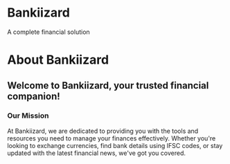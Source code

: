 # Bankiizard
A complete financial solution 
<h1>About Bankiizard</h1>

 <h2>Welcome to Bankiizard, your trusted financial companion!</h2>

   <h3>Our Mission</h3>
    <p>
        At Bankiizard, we are dedicated to providing you with the tools and resources you need to manage your finances effectively. Whether you're looking to exchange currencies, find bank details using IFSC codes, or stay updated with the latest financial news, we've got you covered.
    </p>

